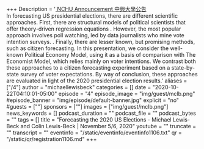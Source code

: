 +++
Description = '[ NCHU Announcement 中興大學公告 ](https://www2.nchu.edu.tw/news-detail/id/49750)  <br /> In forecasting US presidential elections, there are different scientific approaches. First, there are structural models of political scientists that offer theory-driven regression equations . However, the most popular approach involves poll watching, led by data journalists who mine vote intention surveys. . Finally, there are lesser known, but promising methods, such as citizen forecasting.  In this presentation, we consider the well-known Political Economy Model, using it as a basis of comparison with The Economist Model, which relies mainly on voter intentions. We contrast both these approaches to a citizen forecasting experiment based on a state-by-state survey of voter expectations. By way of conclusion, these approaches are evaluated in light of the 2020 presidential election results.'
aliases = ["/4"]
author = "michaellewisbeck"
categories = []
date = "2020-10-22T04:10:01-05:00"
episode = "4"
episode_image = "img/guest/mclb.png"
#episode_banner = "img/episode/default-banner.jpg"
explicit = "no"
#guests = [""]
sponsors = [""]
images = ["img/guest/mclb.png"]
news_keywords = []
podcast_duration = ""
podcast_file = ""
podcast_bytes = ""
tags = []
title = "Forecasting the 2020 US Elections - Michael Lewis-Beck and Colin Lewis-Beck  |  November 5/6, 2020"
youtube = ""
truncate = ""
transcript = ""
eventinfo = "/static/eventinfo/eventinfo1106.txt"
qr = "/static/qr/registration1106.md"
+++
